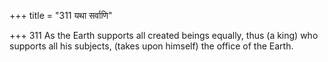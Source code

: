+++
title = "311 यथा सर्वाणि"

+++
311	As the Earth supports all created beings equally, thus (a king) who supports all his subjects, (takes upon himself) the office of the Earth.